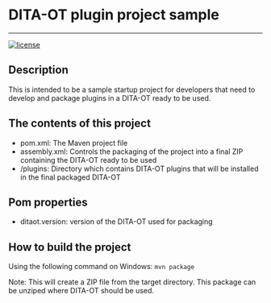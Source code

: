 # DITA-OT plugin project sample
------------------------

[![license](https://img.shields.io/badge/license-Apache%202.0-blue.svg)](http://www.apache.org/licenses/LICENSE-2.0)

## Description
This is intended to be a sample startup project for developers that need to develop and package plugins in a DITA-OT ready to be used.

## The contents of this project
- pom.xml: The Maven project file
- assembly.xml:	Controls the packaging of the project into a final ZIP containing the DITA-OT ready to be used
- /plugins: Directory which contains DITA-OT plugins that will be installed in the final packaged DITA-OT

## Pom properties
- ditaot.version: version of the DITA-OT used for packaging

## How to build the project
Using the following command on Windows: `mvn package`

Note: This will create a ZIP file from the target directory. This package can be unziped where DITA-OT should be used.
